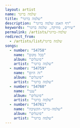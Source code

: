 ```yaml
---
layout: artist
name: שלמה ברונר
title: "שלמה ברונר"
description: "דף האמן שלמה ברונר"
keywords: "שירים, מוזיקה, שלמה ברונר"
permalink: /artists/שלמה-ברונר
redirect_from:
  - /artists/list/שלמה ברונר
songs:
  - number: "54758"
    name: "בכל מקום"
    album: "סינגלים"
    artist: "שלמה ברונר"
  - number: "54759"
    name: "זה היום"
    album: "סינגלים"
    artist: "שלמה ברונר"
  - number: "54760"
    name: "ענני"
    album: "סינגלים"
    artist: "שלמה ברונר"
  - number: "54761"
    name: "שלמה-ברונר-הקשיבה"
    album: "סינגלים"
    artist: "שלמה ברונר"
---
```

